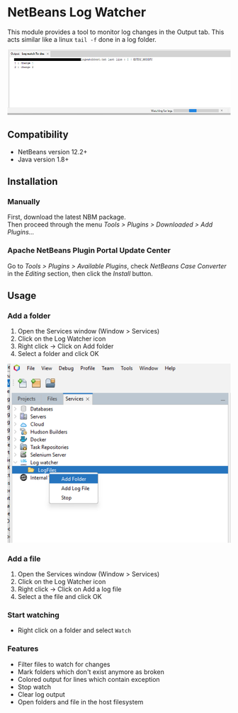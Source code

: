 NetBeans Log Watcher
=======================

This module provides a tool to monitor log changes in the Output tab.
This acts similar like a linux `tail -f` done in a log folder.

![Image](resources/log_output.png)

Compatibility
-------------

* NetBeans version 12.2+
* Java version 1.8+

Installation
------------

### Manually

First, download the latest NBM package.  
Then proceed through the menu _Tools > Plugins > Downloaded > Add Plugins..._

### Apache NetBeans Plugin Portal Update Center

Go to _Tools > Plugins > Available Plugins_, check _NetBeans Case Converter_ in the _Editing_ section, then click the _Install_ button.

Usage
-----

### Add a folder

1. Open the Services window (Window > Services)
2. Click on the Log Watcher icon
3. Right click -> Click on Add folder
4. Select a folder and click OK

![Image](resources/menu_preview.png)

### Add a file

1. Open the Services window (Window > Services)
2. Click on the Log Watcher icon
3. Right click -> Click on Add a log file
4. Select a the file and click OK

### Start watching

- Right click on a folder and select `Watch`

### Features

- Filter files to watch for changes
- Mark folders which don't exist anymore as broken
- Colored output for lines which contain exception
- Stop watch
- Clear log output
- Open folders and file in the host filesystem
